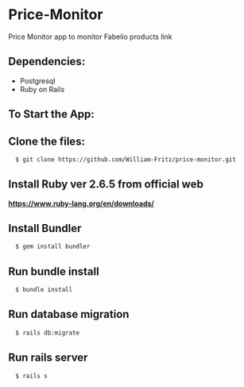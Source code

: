 # Price-Monitor
Price Monitor app to monitor Fabelio products link

## Dependencies:
- Postgresql
- Ruby on Rails

## To Start the App:

## Clone the files:
```sh
  $ git clone https://github.com/William-Fritz/price-monitor.git
```
## Install Ruby ver 2.6.5 from official web
**https://www.ruby-lang.org/en/downloads/**

## Install Bundler
```sh
  $ gem install bundler
```
## Run bundle install
```sh
  $ bundle install
```
## Run database migration
```sh
  $ rails db:migrate
```
## Run rails server
```sh
  $ rails s
```
